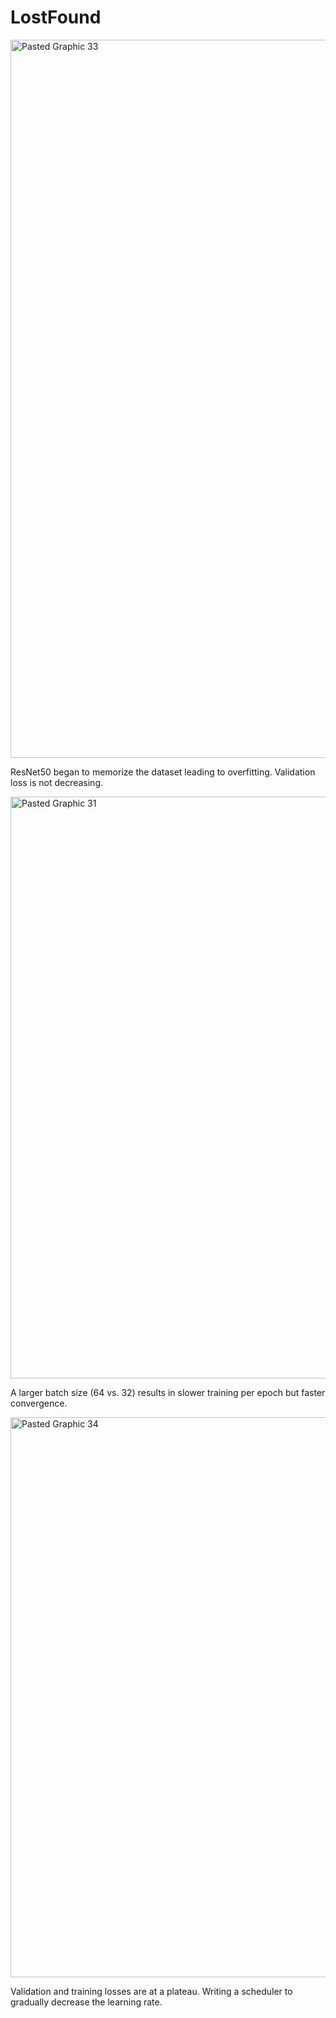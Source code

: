 # LostFound
<img width="1149" alt="Pasted Graphic 33" src="https://github.com/user-attachments/assets/be169b3e-c2a2-4d4a-8a12-ec016d91ae3a">
<p>ResNet50 began to memorize the dataset leading to overfitting. Validation loss is not decreasing.</p>
<img width="931" alt="Pasted Graphic 31" src="https://github.com/user-attachments/assets/e06c306c-c5cd-4597-88ef-fad808af5622">
<p>A larger batch size (64 vs. 32) results in slower training per epoch but faster convergence.</p>
<img width="896" alt="Pasted Graphic 34" src="https://github.com/user-attachments/assets/8815ca83-1d4f-4388-bd01-ede09c64c5d8">
<p>Validation and training losses are at a plateau. Writing a scheduler to gradually decrease the learning rate.</p>


